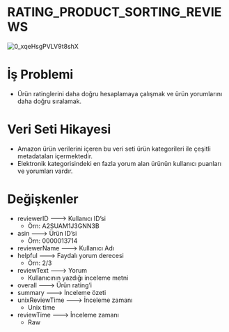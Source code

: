 # RATING_PRODUCT_SORTING_REVIEWS

   ![0_xqeHsgPVLV9t8shX](https://user-images.githubusercontent.com/73841520/126864066-b0351b20-2ba3-4820-95d1-39663414180c.jpg)

# İş Problemi

* Ürün ratinglerini daha doğru hesaplamaya çalışmak ve ürün yorumlarını daha doğru sıralamak.

# Veri Seti Hikayesi

* Amazon ürün verilerini içeren bu veri seti ürün kategorileri ile çeşitli metadataları içermektedir.
* Elektronik kategorisindeki en fazla yorum alan ürünün kullanıcı puanları ve yorumları vardır.

# Değişkenler

* reviewerID ---> Kullanıcı ID’si
  * Örn: A2SUAM1J3GNN3B
* asin --–> Ürün ID’si
  * Örn: 0000013714
* reviewerName --–> Kullanıcı Adı  
* helpful --–> Faydalı yorum derecesi  
  * Örn: 2/3
* reviewText --–> Yorum
  * Kullanıcının yazdığı inceleme metni
* overall --–> Ürün rating’i
* summary --–> İnceleme özeti
* unixReviewTime --–> İnceleme zamanı
  * Unix time
* reviewTime --–> İnceleme zamanı
  * Raw
